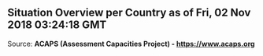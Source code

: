 ## Situation Overview per Country as of Fri, 02 Nov 2018 03:24:18 GMT

Source: **ACAPS (Assessment Capacities Project) - https://www.acaps.org**